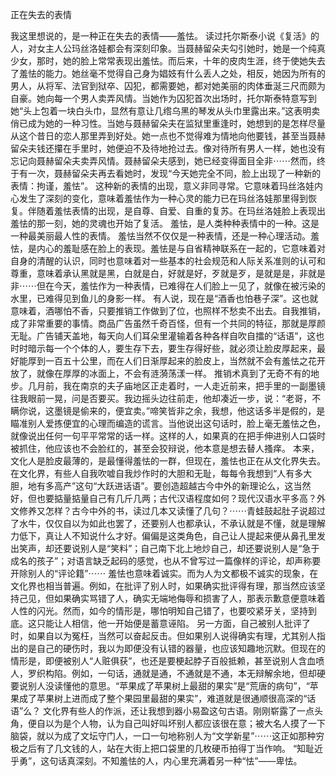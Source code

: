 正在失去的表情

我这里想说的，是一种正在失去的表情——羞怯。
读过托尔斯泰小说《复活》的人，对女主人公玛丝洛娃都会有深刻印象。当聂赫留朵夫勾引她时，她是一个纯真少女，那时，她的脸上常常表现出羞怯。而后来，十年的皮肉生涯，终于使她失去了羞怯的能力。她丝毫不觉得自己身为娼妓有什么丢人之处，相反，她因为所有的男人，从将军、法官到狱卒、囚犯，都需要她，都对她美丽的肉体垂涎三尺而颇为自豪。她向每一个男人卖弄风情。当她作为囚犯首次出场时，托尔斯泰特意写到她“头上包着一块白头巾，显然有意让几绺乌黑的琴发从头巾里露出来。”这表明卖俏已成为她的一种习性。当她与聂赫留朵夫在监狱里重逢时，她想到的是怎样尽量从这个昔日的恋人那里弄到好处。她一点也不觉得难为情地向他要钱，甚至当聂赫留朵夫钱还攥在手里时，她便迫不及待地抢过去。像对待所有男人一样，她也没有忘记向聂赫留朵夫卖弄风情。聂赫留朵夫感到，她已经变得面目全非⋯⋯然而，终于有一次，聂赫留朵夫再去看她时，发现“今天她完全不同，脸上出现了一种新的表情：拘谨，羞怯”。
这种新的表情的出现，意义非同寻常。它意味着玛丝洛娃内心发生了深刻的变化，意味着羞怯作为一种心灵的能力已在玛丝洛娃那里得到恢复。伴随着羞怯表情的出现，是自尊、自爱、自重的复苏。在玛丝洛娃脸上表现出羞怯的那一刻，她的灵魂也开始了复活。
羞怯，是人类种种表情中的一种。这是一种最美丽最人性的表情。
羞怯当然不仅仅是一种表情，还是一种心理活动。羞怯，是内心的羞耻感在脸上的表现。羞怯是与自省精神联系在一起的，它意味着对自身的清醒的认识，同时也意味着对一些基本的社会规范和人际关系准则的认可和尊重，意味着承认黑就是黑，白就是白，好就是好，歹就是歹，是就是是，非就是非⋯⋯但在今天，羞怯作为一种表情，已难得在人们脸上一见了，就像在被污染的水里，已难得见到鱼儿的身影一样。
有人说，现在是“酒香也怕巷子深”。这也就意味着，酒哪怕不香，只要推销工作做到了位，也照样不愁卖不出去。自我推销，成了非常重要的事情。商品广告虽然千奇百怪，但有一个共同的特征，那就是厚颜无耻。广告铺天盖地，每天向人们耳朵里灌输着各种各样自吹自擂的“话语”，这也时时暗示每一个个体的人，要生存下去，要生存得好些，就必须让脸皮厚起来，最好能厚到一百五十公里，而在人们日渐厚起来的脸皮上，当然就不会有羞怯之花开放了，就像在厚厚的冰面上，不会有涟漪荡漾一样。
推销术真到了无奇不有的地步。几月前，我在南京的夫子庙地区正走着时，一人走近前来，把手里的一副墨镜往我眼前一晃，问是否要买。我边摇头边往前走，他却凑近一步，说：“老哥，不瞒你说，这墨镜是偷来的，便宜卖。”啼笑皆非之余，我想，他这话多半是假的，是瞄准别人爱拣便宜的心理而编造的谎言。当他说出这句话时，脸上毫无羞怯之色，就像说出任何一句平平常常的话一样。这样的人，如果真的在把手伸进别人口袋时被抓住，他应该也不会脸红的，甚至会狡辩说，他本意是想去替人搔痒。
本来，文化人是脸皮最薄的，是最懂得羞怯的一群，但现在，羞怯也正在从文化界失去。在文化界，有些人自我吹嘘自我炒作时的大胆和无耻，每每令我想到“人有多大胆，地有多高产”这句“大跃进话语”。要创造超越古今中外的新理论么，这当然好，但也要掂量掂量自己有几斤几两；古代汉语程度如何？现代汉语水平多高？外文修养又怎样？古今中外的书，读过几本又读懂了几句？⋯⋯青蛙鼓起肚子说超过了水牛，仅仅自以为如此也罢了，还要别人也都承认，不承认就是不懂，就是理解力低下，真让人不知说什么才好。偏偏是这类角色，自己让人提起来便从鼻孔里发出笑声，却还要说别人是“笑料”；自己南下北上地炒自己，却还要说别人是“急于成名的孩子”；对语言缺乏起码的感觉，也从不曾写过一篇像样的评论，却声称要开除别人的“评论籍”⋯⋯
羞怯也意味着诚实。而为人为文都极不诚实的现象，在文化界也相当普遍。例如，在批评了别人时，如果确实批评得有理，那当然应该坚持己见，但如果确实骂错了人，确实无端地侮辱和损害了人，那表示歉意便意味着人性的闪光。然而，如今的情形是，哪怕明知自己错了，也要咬紧牙关，坚持到底。这只能让人相信，他一开始便是蓄意诬陷。
另一方面，自己被别人批评了时，如果自以为冤枉，当然可以奋起反击。但如果别人说得确实有理，尤其别人指出的是自己的硬伤时，我以为即便没有认错的器量，也应该知趣地沉默。但现在的情形是，即便被别人“人赃俱获”，也还是要梗起脖子百般抵赖，甚至说别人含血喷人，罗织构陷。例如，一句话，通就是通，不通就是不通，本无辩解余地，但却硬要说别人没读懂他的意思。“苹果成了苹果树上最甜的果实”是“荒唐的病句”，“苹果成了苹果树上进而成了整个果园里最甜的果实”，难道就是很通顺很高深的“话语”么？
文化界有些人的作派，还让我想到器小易盈这句古语。刚刚崭露了一点头角，便自以为是个人物，认为自己叫好叫坏别人都应该很在意；被大名人摸了一下脑袋，就以为成了文坛守门人，一口一句地称别人为“文学新星”⋯⋯这正如那种穷极之后有了几文钱的人，站在大街上把口袋里的几枚硬币拍得丁当作响。
“知耻近乎勇”，这句话真深刻。不知羞怯的人，内心里充满着另一种“怯”——卑怯。
